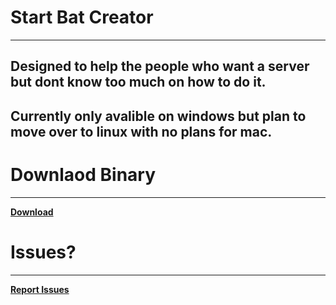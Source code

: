 # Start Bat Creator
--------
Designed to help the people who want a server but dont know too much on how to do it.
--------
Currently only avalible on windows but plan to move over to linux with no plans for mac.
--------

# Downlaod Binary
--------
**[Download](https://github.com/MJGC-Jonathan/Start.bat-Creator/blob/master/startbateditor/bin/Debug/startbateditor.exe?raw=true)**

# Issues?
--------
**[Report Issues](https://github.com/MJGC-Jonathan/Start.bat-Creator/issues)**